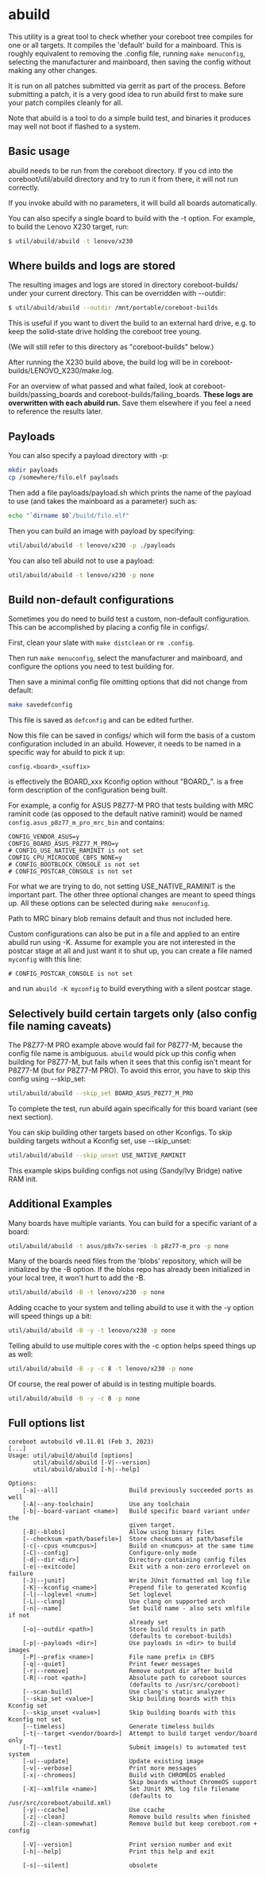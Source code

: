 abuild
======

This utility is a great tool to check whether your coreboot tree
compiles for one or all targets. It compiles the 'default' build for a
mainboard. This is roughly equivalent to removing the .config file,
running `make menuconfig`, selecting the manufacturer and mainboard,
then saving the config without making any other changes.

It is run on all patches submitted via gerrit as part of the process.
Before submitting a patch, it is a very good idea to run abuild first
to make sure your patch compiles cleanly for all.

Note that abuild is a tool to do a simple build test, and binaries it
produces may well not boot if flashed to a system.

## Basic usage

abuild needs to be run from the coreboot directory. If you cd into the
coreboot/util/abuild directory and try to run it from there, it will
not run correctly.

If you invoke abuild with no parameters, it will build all boards
automatically.

You can also specify a single board to build with the -t option. For
example, to build the Lenovo X230 target, run:

```bash
$ util/abuild/abuild -t lenovo/x230
```

## Where builds and logs are stored

The resulting images and logs are stored in directory coreboot-builds/
under your current directory. This can be overridden with --outdir:

```bash
$ util/abuild/abuild --outdir /mnt/portable/coreboot-builds
```

This is useful if you want to divert the build to an external hard
drive, e.g. to keep the solid-state drive holding the coreboot tree
young.

(We will still refer to this directory as "coreboot-builds" below.)

After running the X230 build above, the build log will be in
coreboot-builds/LENOVO_X230/make.log.

For an overview of what passed and what failed, look at
coreboot-builds/passing_boards and coreboot-builds/failing_boards.
**These logs are overwritten with each abuild run.** Save them elsewhere
if you feel a need to reference the results later.

## Payloads

You can also specify a payload directory with -p:

```bash
mkdir payloads
cp /somewhere/filo.elf payloads
```

Then add a file payloads/payload.sh which prints the name of the
payload to use (and takes the mainboard as a parameter) such as:

```bash
echo "`dirname $0`/build/filo.elf"
```

Then you can build an image with payload by specifying:

```bash
util/abuild/abuild -t lenovo/x230 -p ./payloads
```

You can also tell abuild not to use a payload:

```bash
util/abuild/abuild -t lenovo/x230 -p none
```

## Build non-default configurations

Sometimes you do need to build test a custom, non-default configuration.
This can be accomplished by placing a config file in configs/.

First, clean your slate with `make distclean` or `rm .config`.

Then run `make menuconfig`, select the manufacturer and mainboard, and
configure the options you need to test building for.

Then save a minimal config file omitting options that did not change
from default:

```bash
make savedefconfig
```

This file is saved as `defconfig` and can be edited further.

Now this file can be saved in configs/ which will form the basis of a
custom configuration included in an abuild. However, it needs to be
named in a specific way for abuild to pick it up:

```
config.<board>_<suffix>
```

<board> is effectively the BOARD\_xxx Kconfig option without "BOARD\_".
<suffix> is a free form description of the configuration being built.

For example, a config for ASUS P8Z77-M PRO that tests building with MRC
raminit code (as opposed to the default native raminit) would be named
`config.asus_p8z77_m_pro_mrc_bin` and contains:

```
CONFIG_VENDOR_ASUS=y
CONFIG_BOARD_ASUS_P8Z77_M_PRO=y
# CONFIG_USE_NATIVE_RAMINIT is not set
CONFIG_CPU_MICROCODE_CBFS_NONE=y
# CONFIG_BOOTBLOCK_CONSOLE is not set
# CONFIG_POSTCAR_CONSOLE is not set
```

For what we are trying to do, not setting USE_NATIVE_RAMINIT is the
important part. The other three optional changes are meant to speed
things up. All these options can be selected during `make menuconfig`.

Path to MRC binary blob remains default and thus not included here.

Custom configurations can also be put in a file and applied to an entire
abuild run using -K. Assume for example you are not interested in
the postcar stage at all and just want it to shut up, you can create
a file named `myconfig` with this line:

```
# CONFIG_POSTCAR_CONSOLE is not set
```

and run `abuild -K myconfig` to build everything with a silent postcar
stage.

## Selectively build certain targets only (also config file naming caveats)

The P8Z77-M PRO example above would fail for P8Z77-M, because the
config file name is ambiguous. `abuild` would pick up this config when
building for P8Z77-M, but fails when it sees that this config isn't
meant for P8Z77-M (but for P8Z77-M PRO). To avoid this error, you have
to skip this config using --skip_set:

```bash
util/abuild/abuild --skip_set BOARD_ASUS_P8Z77_M_PRO
```

To complete the test, run abuild again specifically for this board
variant (see next section).

You can skip building other targets based on other Kconfigs. To skip
building targets without a Kconfig set, use --skip_unset:

```bash
util/abuild/abuild --skip_unset USE_NATIVE_RAMINIT
```
This example skips building configs not using (Sandy/Ivy Bridge) native
RAM init.

## Additional Examples

Many boards have multiple variants. You can build for a specific
variant of a board:

```bash
util/abuild/abuild -t asus/p8x7x-series -b p8z77-m_pro -p none
```

Many of the boards need files from the 'blobs' repository, which will
be initialized by the -B option. If the blobs repo has already been
initialized in your local tree, it won't hurt to add the -B.

```bash
util/abuild/abuild -B -t lenovo/x230 -p none
```

Adding ccache to your system and telling abuild to use it with the -y
option will speed things up a bit:

```bash
util/abuild/abuild -B -y -t lenovo/x230 -p none
```

Telling abuild to use multiple cores with the -c option helps speed
things up as well:

```bash
util/abuild/abuild -B -y -c 8 -t lenovo/x230 -p none
```

Of course, the real power of abuild is in testing multiple boards.

```bash
util/abuild/abuild -B -y -c 8 -p none
```

## Full options list

```text
coreboot autobuild v0.11.01 (Feb 3, 2023)
[...]
Usage: util/abuild/abuild [options]
       util/abuild/abuild [-V|--version]
       util/abuild/abuild [-h|--help]

Options:
    [-a|--all]                    Build previously succeeded ports as well
    [-A|--any-toolchain]          Use any toolchain
    [-b|--board-variant <name>]   Build specific board variant under the
                                  given target.
    [-B|--blobs]                  Allow using binary files
    [--checksum <path/basefile>]  Store checksums at path/basefile
    [-c|--cpus <numcpus>]         Build on <numcpus> at the same time
    [-C|--config]                 Configure-only mode
    [-d|--dir <dir>]              Directory containing config files
    [-e|--exitcode]               Exit with a non-zero errorlevel on failure
    [-J|--junit]                  Write JUnit formatted xml log file
    [-K|--kconfig <name>]         Prepend file to generated Kconfig
    [-l|--loglevel <num>]         Set loglevel
    [-L|--clang]                  Use clang on supported arch
    [-n|--name]                   Set build name - also sets xmlfile if not
                                  already set
    [-o|--outdir <path>]          Store build results in path
                                  (defaults to coreboot-builds)
    [-p|--payloads <dir>]         Use payloads in <dir> to build images
    [-P|--prefix <name>]          File name prefix in CBFS
    [-q|--quiet]                  Print fewer messages
    [-r|--remove]                 Remove output dir after build
    [-R|--root <path>]            Absolute path to coreboot sources
                                  (defaults to /usr/src/coreboot)
    [--scan-build]                Use clang's static analyzer
    [--skip_set <value>]          Skip building boards with this Kconfig set
    [--skip_unset <value>]        Skip building boards with this Kconfig not set
    [--timeless]                  Generate timeless builds
    [-t|--target <vendor/board>]  Attempt to build target vendor/board only
    [-T|--test]                   Submit image(s) to automated test system
    [-u|--update]                 Update existing image
    [-v|--verbose]                Print more messages
    [-x|--chromeos]               Build with CHROMEOS enabled
                                  Skip boards without ChromeOS support
    [-X|--xmlfile <name>]         Set JUnit XML log file filename
                                  (defaults to /usr/src/coreboot/abuild.xml)
    [-y|--ccache]                 Use ccache
    [-z|--clean]                  Remove build results when finished
    [-Z|--clean-somewhat]         Remove build but keep coreboot.rom + config

    [-V|--version]                Print version number and exit
    [-h|--help]                   Print this help and exit

    [-s|--silent]                 obsolete
```

